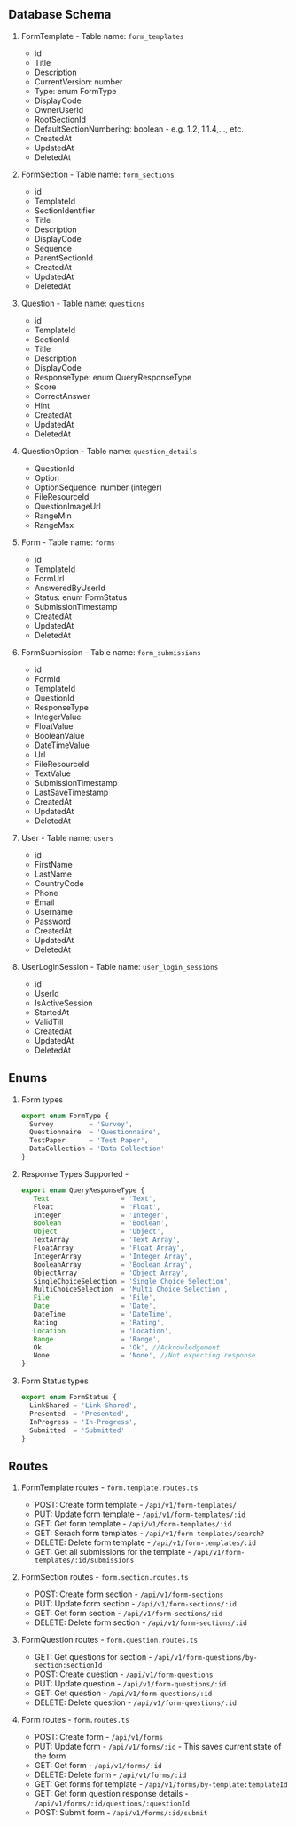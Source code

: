 ## Database Schema

1. FormTemplate - Table name: `form_templates`
   - id
   - Title
   - Description
   - CurrentVersion: number
   - Type: enum FormType
   - DisplayCode
   - OwnerUserId
   - RootSectionId
   - DefaultSectionNumbering: boolean - e.g. 1.2, 1.1.4,..., etc.
   - CreatedAt
   - UpdatedAt
   - DeletedAt
  
2. FormSection - Table name: `form_sections`
   - id
   - TemplateId
   - SectionIdentifier 
   - Title
   - Description
   - DisplayCode
   - Sequence
   - ParentSectionId
   - CreatedAt
   - UpdatedAt
   - DeletedAt

3. Question - Table name: `questions`
   - id
   - TemplateId
   - SectionId
   - Title
   - Description
   - DisplayCode
   - ResponseType: enum QueryResponseType
   - Score
   - CorrectAnswer
   - Hint
   - CreatedAt
   - UpdatedAt
   - DeletedAt

4. QuestionOption - Table name: `question_details`
   - QuestionId
   - Option
   - OptionSequence: number (integer)
   - FileResourceId
   - QuestionImageUrl
   - RangeMin
   - RangeMax
  
5. Form - Table name: `forms`
   - id
   - TemplateId
   - FormUrl
   - AnsweredByUserId
   - Status: enum FormStatus
   - SubmissionTimestamp
   - CreatedAt
   - UpdatedAt
   - DeletedAt

6. FormSubmission - Table name: `form_submissions`
   - id
   - FormId
   - TemplateId
   - QuestionId
   - ResponseType
   - IntegerValue
   - FloatValue
   - BooleanValue
   - DateTimeValue
   - Url
   - FileResourceId
   - TextValue
   - SubmissionTimestamp
   - LastSaveTimestamp
   - CreatedAt
   - UpdatedAt
   - DeletedAt

7. User - Table name: `users`
   - id
   - FirstName
   - LastName
   - CountryCode
   - Phone
   - Email
   - Username
   - Password
   - CreatedAt
   - UpdatedAt
   - DeletedAt

8. UserLoginSession - Table name: `user_login_sessions`
   - id
   - UserId
   - IsActiveSession
   - StartedAt
   - ValidTill
   - CreatedAt
   - UpdatedAt
   - DeletedAt

## Enums

1. Form types
   ``` typescript
   export enum FormType {
     Survey         = 'Survey',
     Questionnaire  = 'Questionnaire',
     TestPaper      = 'Test Paper',
     DataCollection = 'Data Collection'
   }
   ```
   
2. Response Types Supported -
   ``` typescript
   export enum QueryResponseType {
      Text                  = 'Text',
      Float                 = 'Float',
      Integer               = 'Integer',
      Boolean               = 'Boolean',
      Object                = 'Object',
      TextArray             = 'Text Array',
      FloatArray            = 'Float Array',
      IntegerArray          = 'Integer Array',
      BooleanArray          = 'Boolean Array',
      ObjectArray           = 'Object Array',
      SingleChoiceSelection = 'Single Choice Selection',
      MultiChoiceSelection  = 'Multi Choice Selection',
      File                  = 'File',
      Date                  = 'Date',
      DateTime              = 'DateTime',
      Rating                = 'Rating',
      Location              = 'Location',
      Range                 = 'Range',
      Ok                    = 'Ok', //Acknowledgement
      None                  = 'None', //Not expecting response
   }
   ```

3. Form Status types
   ``` typescript
   export enum FormStatus {
     LinkShared = 'Link Shared',
     Presented  = 'Presented',
     InProgress = 'In-Progress',
     Submitted  = 'Submitted'
   }
   ```

## Routes

1. FormTemplate routes - `form.template.routes.ts`
   - POST: Create form template - `/api/v1/form-templates/`
   - PUT: Update form template - `/api/v1/form-templates/:id`
   - GET: Get form template - `/api/v1/form-templates/:id`
   - GET: Serach form templates - `/api/v1/form-templates/search?`
   - DELETE: Delete form template - `/api/v1/form-templates/:id`
   - GET: Get all submissions for the template - `/api/v1/form-templates/:id/submissions`
  
2. FormSection routes - `form.section.routes.ts`
   - POST: Create form section - `/api/v1/form-sections`
   - PUT: Update form section - `/api/v1/form-sections/:id`
   - GET: Get form section - `/api/v1/form-sections/:id`
   - DELETE: Delete form section - `/api/v1/form-sections/:id`
  
3. FormQuestion routes - `form.question.routes.ts`
   - GET: Get questions for section - `/api/v1/form-questions/by-section:sectionId`
   - POST: Create question - `/api/v1/form-questions`
   - PUT: Update question - `/api/v1/form-questions/:id`
   - GET: Get question - `/api/v1/form-questions/:id`
   - DELETE: Delete question - `/api/v1/form-questions/:id`

3. Form routes - `form.routes.ts`
   - POST: Create form - `/api/v1/forms`
   - PUT: Update form - `/api/v1/forms/:id` - This saves current state of the form
   - GET: Get form - `/api/v1/forms/:id`
   - DELETE: Delete form - `/api/v1/forms/:id`
   - GET: Get forms for template - `/api/v1/forms/by-template:templateId`
   - GET: Get form question response details - `/api/v1/forms/:id/questions/:questionId`
   - POST: Submit form - `/api/v1/forms/:id/submit`

  
   
